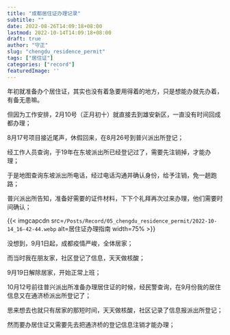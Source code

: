 ```yaml
---
title: "成都居住证办理记录"
subtitle: ""
date: 2022-08-26T14:09:18+08:00
lastmod: 2022-10-14T14:09:18+08:00
draft: true
author: "守正"
slug: "chengdu_residence_permit"
tags: ["居住证"]
categories: ["record"]
featuredImage: ''
---
```




<!--more-->

年初就准备办个居住证，其实也没有着急要用得着的地方，只是想能办就先办着，有备无患嘛。

但因为工作安排，2月10号（正月初十）就直接去到雄安新区，一直没有时间回成都办理；

8月17号项目接近尾声，休假回来，在8月26号到普兴派出所登记；

经工作人员查询，于19年在东坡派出所已经登记过了，需要先注销掉，才能办理；

于是地图查询东坡派出所电话，经过电话沟通并确认身份，给予注销，免一趟跑路；

普兴派出所告知，准备好需要的证件材料，下下个礼拜再次过来办理，他们需要时间确认；

{{< imgcapcdn src=`/Posts/Record/05_chengdu_residence_permit/2022-10-14_16-42-44.webp` alt=居住证办理指南 width=75% >}}

没想到，9月1日起，成都疫情严峻，全体居家；

而当时我在朋友家，社区登记了信息，天天做核酸；

9月19日解除居家，开始正常上班；

10月12号前往普兴派出所准备办理居住证的时候，经民警查询，在9月份我的居住信息又在通济桥派出所登记了；

思来想去也就只有居家的那短时间，天天做核酸，社区记录了信息报派出所登记；

然而要办居住证又需要先去把通济桥的登记信息注销才能办理；